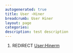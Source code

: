 ```yaml
---
autogenerated: true
title: User ›Hiner
breadcrumb: User Hiner
layout: page
categories: 
description: test description
---
```


1.  REDIRECT [User:Hinerm](User_Hinerm )
